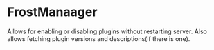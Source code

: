 FrostManaager
=========

Allows for enabling or disabling plugins without restarting server.
Also allows fetching plugin versions and descriptions(if there is one).